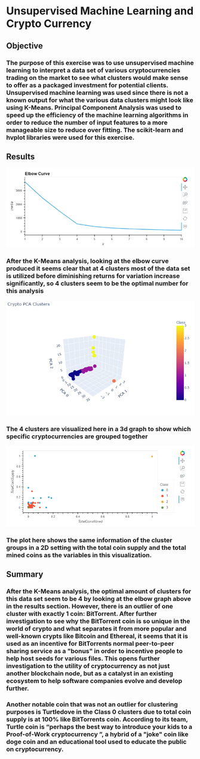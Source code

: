 # Unsupervised Machine Learning and Crypto Currency
## Objective
### The purpose of this exercise was to use unsupervised machine learning to interpret a data set of various cryptocurrencies trading on the market to see what clusters would make sense to offer as a packaged investment for potential clients. Unsupervised machine learning was used since there is not a known output for what the various data clusters might look like using K-Means. Principal Component Analysis was used to speed up the efficiency of the machine learning algorithms in order to reduce the number of input features to a more manageable size to reduce over fitting. The scikit-learn and hvplot libraries were used for this exercise.
## Results
![kmeans.png](/resources/kmeans.png)
### After the K-Means analysis, looking at the elbow curve produced it seems clear that at 4 clusters most of the data set is utilized before diminishing returns for variation increase significantly, so 4 clusters seem to be the optimal number for this analysis
![clusters.png](/resources/clusters.png)
### The 4 clusters are visualized here in a 3d graph to show which specific cryptocurrencies are grouped together 
![plot.png](/resources/plot.png)
### The plot here shows the same information of the cluster groups in a 2D setting with the total coin supply and the total mined coins as the variables in this visualization.
## Summary
### After the K-Means analysis, the optimal amount of clusters for this data set seem to be 4 by looking at the elbow graph above in the results section. However, there is an outlier of one cluster with exactly 1 coin: BitTorrent. After further investigation to see why the BitTorrent coin is so unique in the world of crypto and what separates it from more popular and well-known crypts like Bitcoin and Ethereal, it seems that it is used as an incentive for BitTorrents normal peer-to-peer sharing service as a "bonus" in order to incentive people to help host seeds for various files. This opens further investigation to the utility of cryptocurrency as not just another blockchain node, but as a catalyst in an existing ecosystem to help software companies evolve and develop further.

### Another notable coin that was not an outlier for clustering purposes is Turtledove in the Class 0 clusters due to total coin supply is at 100% like BitTorrents coin. According to its team, Turtle coin is “perhaps the best way to introduce your kids to a Proof-of-Work cryptocurrency ”, a hybrid of a "joke" coin like doge coin and an educational tool used to educate the public on cryptocurrency. 
